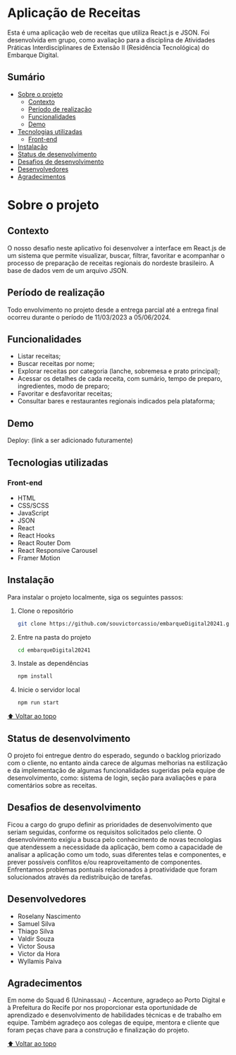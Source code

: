 # Aplicação de Receitas

Esta é uma aplicação web de receitas que utiliza React.js e JSON. Foi desenvolvida em grupo, como avaliação para a disciplina de Atividades Práticas Interdisciplinares de Extensão II (Residência Tecnológica) do Embarque Digital.

## Sumário

- [Sobre o projeto](#sobre-o-projeto)
  - [Contexto](#contexto)
  - [Período de realização](#período-de-realização)
  - [Funcionalidades](#funcionalidades)
  - [Demo](#demo)
- [Tecnologias utilizadas](#tecnologias-utilizadas)
  - [Front-end](#front-end)
- [Instalação](#instalação)
- [Status de desenvolvimento](#status-de-desenvolvimento)
- [Desafios de desenvolvimento](#desafios-de-desenvolvimento)
- [Desenvolvedores](#desenvolvedores)
- [Agradecimentos](#agradecimentos)

# Sobre o projeto

## Contexto

O nosso desafio neste aplicativo foi desenvolver a interface em React.js de um sistema que permite visualizar, buscar, filtrar, favoritar e acompanhar o processo de preparação de receitas regionais do nordeste brasileiro. A base de dados vem de um arquivo JSON.

## Período de realização

Todo envolvimento no projeto desde a entrega parcial até a entrega final ocorreu durante o período de 11/03/2023 a 05/06/2024.

## Funcionalidades

- Listar receitas;
- Buscar receitas por nome;
- Explorar receitas por categoria (lanche, sobremesa e prato principal);
- Acessar os detalhes de cada receita, com sumário, tempo de preparo, ingredientes, modo de preparo;
- Favoritar e desfavoritar receitas;
- Consultar bares e restaurantes regionais indicados pela plataforma;

## Demo

Deploy: (link a ser adicionado futuramente)

## Tecnologias utilizadas

### Front-end

- HTML
- CSS/SCSS
- JavaScript
- JSON
- React
- React Hooks
- React Router Dom
- React Responsive Carousel
- Framer Motion

## Instalação

Para instalar o projeto localmente, siga os seguintes passos:

1. Clone o repositório
   ```bash
   git clone https://github.com/souvictorcassio/embarqueDigital20241.git
2. Entre na pasta do projeto
   ```bash
   cd embarqueDigital20241
3. Instale as dependências
   ```bash
   npm install
4. Inicie o servidor local
   ```bash
   npm run start

[⬆️ Voltar ao topo](#aplicação-de-receitas)

## Status de desenvolvimento

O projeto foi entregue dentro do esperado, segundo o backlog priorizado com o cliente, no entanto ainda carece de algumas melhorias na estilização e da implementação de algumas funcionalidades sugeridas pela equipe de desenvolvimento, como: sistema de login, seção para avaliações e para comentários sobre as receitas.

## Desafios de desenvolvimento

Ficou a cargo do grupo definir as prioridades de desenvolvimento que seriam seguidas, conforme os requisitos solicitados pelo cliente. O desenvolvimento exigiu a busca pelo conhecimento de novas tecnologias que atendessem a necessidade da aplicação, bem como a capacidade de analisar a aplicação como um todo, suas diferentes telas e componentes, e prever possíveis conflitos e/ou reaproveitamento de componentes. Enfrentamos problemas pontuais relacionados à proatividade que foram solucionados através da redistribuição de tarefas.

## Desenvolvedores

- Roselany Nascimento
- Samuel Silva
- Thiago Silva
- Valdir Souza
- Victor Sousa
- Victor da Hora
- Wyllamis Paiva

## Agradecimentos

Em nome do Squad 6 (Uninassau) - Accenture, agradeço ao Porto Digital e à Prefeitura do Recife por nos proporcionar esta oportunidade de aprendizado e desenvolvimento de habilidades técnicas e de trabalho em equipe. Também agradeço aos colegas de equipe, mentora e cliente que foram peças chave para a construção e finalização do projeto.

[⬆️ Voltar ao topo](#aplicação-de-receitas)

